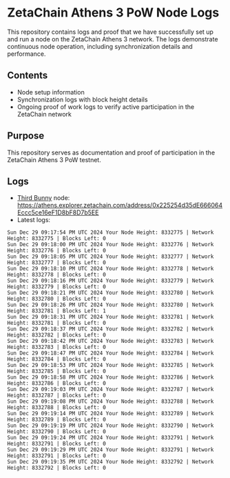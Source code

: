 # ZetaChain Athens 3 PoW Node Logs
This repository contains logs and proof that we have successfully set up and run a node on the ZetaChain Athens 3 network. The logs demonstrate continuous node operation, including synchronization details and performance.

## Contents
- Node setup information
- Synchronization logs with block height details
- Ongoing proof of work logs to verify active participation in the ZetaChain network

## Purpose
This repository serves as documentation and proof of participation in the ZetaChain Athens 3 PoW testnet.

## Logs

- [Third Bunny](https://thirdbunny.xyz/) node: https://athens.explorer.zetachain.com/address/0x225254d35dE666064Eccc5ce16eF1D8bF8D7b5EE
- Latest logs:
```
Sun Dec 29 09:17:54 PM UTC 2024 Your Node Height: 8332775 | Network Height: 8332775 | Blocks Left: 0
Sun Dec 29 09:18:00 PM UTC 2024 Your Node Height: 8332776 | Network Height: 8332776 | Blocks Left: 0
Sun Dec 29 09:18:05 PM UTC 2024 Your Node Height: 8332777 | Network Height: 8332777 | Blocks Left: 0
Sun Dec 29 09:18:10 PM UTC 2024 Your Node Height: 8332778 | Network Height: 8332778 | Blocks Left: 0
Sun Dec 29 09:18:16 PM UTC 2024 Your Node Height: 8332779 | Network Height: 8332779 | Blocks Left: 0
Sun Dec 29 09:18:21 PM UTC 2024 Your Node Height: 8332780 | Network Height: 8332780 | Blocks Left: 0
Sun Dec 29 09:18:26 PM UTC 2024 Your Node Height: 8332780 | Network Height: 8332781 | Blocks Left: 1
Sun Dec 29 09:18:31 PM UTC 2024 Your Node Height: 8332781 | Network Height: 8332781 | Blocks Left: 0
Sun Dec 29 09:18:37 PM UTC 2024 Your Node Height: 8332782 | Network Height: 8332782 | Blocks Left: 0
Sun Dec 29 09:18:42 PM UTC 2024 Your Node Height: 8332783 | Network Height: 8332783 | Blocks Left: 0
Sun Dec 29 09:18:47 PM UTC 2024 Your Node Height: 8332784 | Network Height: 8332784 | Blocks Left: 0
Sun Dec 29 09:18:53 PM UTC 2024 Your Node Height: 8332785 | Network Height: 8332785 | Blocks Left: 0
Sun Dec 29 09:18:58 PM UTC 2024 Your Node Height: 8332786 | Network Height: 8332786 | Blocks Left: 0
Sun Dec 29 09:19:03 PM UTC 2024 Your Node Height: 8332787 | Network Height: 8332787 | Blocks Left: 0
Sun Dec 29 09:19:08 PM UTC 2024 Your Node Height: 8332788 | Network Height: 8332788 | Blocks Left: 0
Sun Dec 29 09:19:14 PM UTC 2024 Your Node Height: 8332789 | Network Height: 8332789 | Blocks Left: 0
Sun Dec 29 09:19:19 PM UTC 2024 Your Node Height: 8332790 | Network Height: 8332790 | Blocks Left: 0
Sun Dec 29 09:19:24 PM UTC 2024 Your Node Height: 8332791 | Network Height: 8332791 | Blocks Left: 0
Sun Dec 29 09:19:29 PM UTC 2024 Your Node Height: 8332791 | Network Height: 8332791 | Blocks Left: 0
Sun Dec 29 09:19:35 PM UTC 2024 Your Node Height: 8332792 | Network Height: 8332792 | Blocks Left: 0
```
